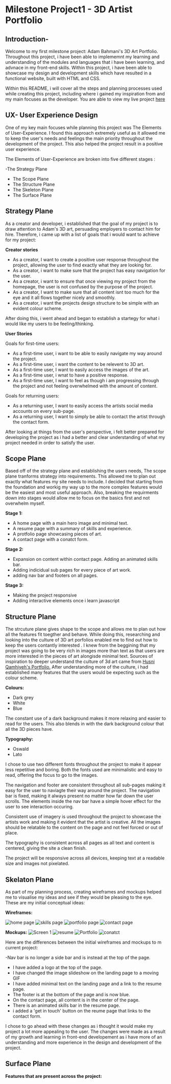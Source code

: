
# Milestone Project1 - 3D Artist Portfolio

## Introduction-

Welcome to my first milestone project: Adam Bahmani's 3D Art Portfolio. Throughout this project, i have been able to implememnt my learning and understanding of the modules and languages that i have been learning, and advnace in my front-end skills. Within this project, i have been able to showcase my design and development skills which have resulted in a functional website, built with HTML and CSS. 

Within this README, i will cover all the steps and planning processes used while creating this project, including where i gained my inspiration from and my main focuses as the developer. You are able to view my live project [here](https://laila-ba.github.io/Project1/)

## UX- User Experience Design

One of my key main focuses while planning this project was The Elements of User-Experience. I found this approach extremely useful as it allowed me to keep the user's needs and feelings the main priority throughout the development of the project. This also helped the project result in a positive user experience. 

The Elements of User-Experience are broken into five different stages :

-The Strategy Plane
- The Scope Plane
- The Structure Plane
- The Skeleton Plane
- The Surface Plane

## Strategy Plane

As a creator and developer, i established that the goal of my project is to draw attention to Adam's 3D art, persuading employers to contact him for hire. Therefore, i came up with a list of goals that i would want to achieve for my project:

**Creator stories**

- As a creator, I want to create a positive user response throughout the project, allowing the user to find exactly what they are looking for.
- As a creator, i want to make sure that the project has easy navigation for the user.
- As a creator, i want to ensure that once viewing my project from the homepage, the user is not confused by the purpose of the project.
- As a creator, I want to make sure that all content isnt too much for the eye and it all flows together nicely and smoothly.
- As a creator, i want the projects design structure to be simple with an evident colour scheme.

After doing this, i went ahead and began to establish a startegy for what i would like my users to be feeling/thinking.

**User Stories**
 
 Goals for first-time users:
 
 - As a first-time user, i want to be able to easily navigate my way around the project.
 - As a first-time user, i want the content to be relevent to 3D art.
 - As a first-time user, I want to easily access the images of the art.
 - As a first-time user, i wnat to have a positive response.
 - As a first-time user, I want to feel as though i am progressing through the project and not feeling overwhelmed with the amount of content.
 
 Goals for returning users:
 
- As a returning user, I want to easily access the artists social media accounts on every sub-page.
- As a returning user, I want to simply be able to contact the artist through the contact form.

After looking at things from the user's perspective, i felt better prepared for developing the project as i had a better and clear understanding of what my project needed in order to satisfy the user.

## Scope Plane

Based off of the strategy plane and establishing the users needs, The scope plane tranforms strategy into requirements. This allowed me to plan out exactly what features my site needs to include. I decided that starting from the foundation and workig my way up to the more complex features would be the easiest and most useful approach. Also, breaking the requirments down into stages would allow me to focus on the basics first and not overwhelm myself.

**Stage 1:**

- A home page with a main hero image and minimal text.
- A resume page with a summary of skills and experience.
- A protfolio page showcasing pieces of art.
- A contact page with a conatct form.

**Stage 2:**

- Expansion on content within contact page. Adding an animated skills bar.
- Adding indicidual sub pages for every piece of art work.
- adding nav bar and footers on all pages.

**Stage 3:**

- Making the project responsive
- Adding interactive elements once i learn javascript


## Structure Plane

The strcuture plane gives shape to the scope and allows me to plan out how all the features fit toegther and behave. While doing this, researching and looking into the culture of 3D art porfolios enabled me to find out how to keep the users contantly interested . I knew from the beggining that my project was going to be very rich in images more than text as that users are more interested in the pieces of art alongisde minimal text. Sources of inspiration to deeper understand the culture of 3d art came from [Husni Qamhiyeh's Portfolio.](https://husni3d.com/) After understanding more of the culture, i had established many features that the users would be expecting such as the colour scheme.

**Colours:**

- Dark grey
- White
- Blue

The constant use of a dark background makes it more relaxing and easier to read for the users. This also blends in with the dark background colour that all the 3D pieces have.

**Typography:**

- Oswald
- Lato

I chose to use two different fonts throughout the project to make it appear less repetitive and boring. Both the fonts used are minimalistic and easy to read, offering the focus to go to the images.

The navigation and footer are consistent throughout all sub-pages making it easy for the user to naviagte their way around the project. The navigation bar is fixed, making it always present no matter how far down the user scrolls. The elements inside the nav bar have a simple hover effect for the user to see interaction occuring.

Consistent use of imagery is used throughout the project to showcase the artists work and making it evident that the artist is creative. All the images should be relatable to the content on the page and not feel forced or out of place.

The typography is consistent across all pages as all text and content is centered, giving the site a clean finish.

The project will be responsive across all devices, keeping text at a readable size and images not pixelated.

## Skelaton Plane

As part of my planning process, creating wireframes and mockups helped me to visualise my ideas and see if they would be pleasing to the eye. These are my initial conceptual ideas:

**Wireframes:**

![home page](https://user-images.githubusercontent.com/75024926/110000633-7078a880-7d0b-11eb-8e68-28d93d0fb559.png)
![skills page](https://user-images.githubusercontent.com/75024926/110000656-753d5c80-7d0b-11eb-9256-22c3f80dd24f.png)
![portfolio page](https://user-images.githubusercontent.com/75024926/110000670-78384d00-7d0b-11eb-8a65-c77dc045beb0.png)
![contact page](https://user-images.githubusercontent.com/75024926/110000682-7b333d80-7d0b-11eb-9e02-4742417143ca.png)

**Mockups:**
![Screen 1](https://user-images.githubusercontent.com/75024926/110000755-8f773a80-7d0b-11eb-9f30-13ff7977db90.png)
![resume](https://user-images.githubusercontent.com/75024926/110000762-9140fe00-7d0b-11eb-97be-f5abccf68f2e.png)
![Portfolio](https://user-images.githubusercontent.com/75024926/110000770-930ac180-7d0b-11eb-8a0b-03164a204f9d.png)
![conatct](https://user-images.githubusercontent.com/75024926/110000781-956d1b80-7d0b-11eb-91b0-2a770284e3bd.png)

Here are the differences between the initial wireframes and mockups to m current project:

-Nav bar is no longer a side bar and is instead at the top of the page.
- I have added a logo at the top of the page.
- I have changed the image slideshow on the landing page to a moving GIF
- I have added minimal text on the landing page and a link to the resume page.
- The footer is at the bottom of the page and is now blue.
- On the contact page, all content is in the center of the page.
- There is an animated skills bar in the resume page.
- i added a 'get in touch' button on the reume page that links to the contact form.

I chose to go ahead with these changes as i thought it would make my project a lot more appealing to the user. The changes were made as a result of my growth and learning in front-end developement as i have more of an understanding and more experience in the design and development of the project.

## Surface Plane

**Features that are present across the project:**
